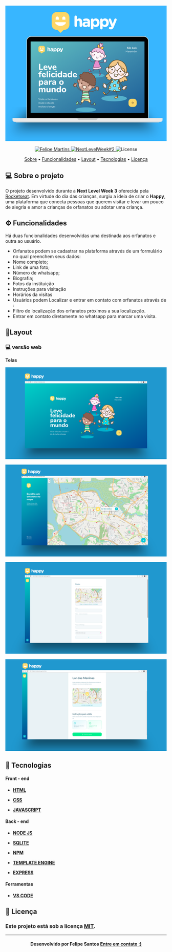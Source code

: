 <p  align="center">
<img  src="https://github.com/felipesantos10/Happy/blob/main/gitimages/logohappy.png"  alt="Happy"  />
</p>

  

<!-- Badges -->

<p  align="center">
<a  href="https://www.linkedin.com/in/luis-felipe-santos-silva-5623a8197/">
<img  alt="Felipe Martins"  src="https://img.shields.io/badge/-Felipe Santos-blue?style=flat&logo=Linkedin&logoColor=bluee"  />
</a>
<a  href="https://nextlevelweek.com/episodios/discovery/1/edicao/3?utm_source=convertkit&utm_medium=email&utm_campaign=NLW3+Workshops&utm_term=Leads+Discovery&utm_content=Workshop+1">
<img  alt="NextLevelWeek#2"  src="https://img.shields.io/badge/Next Level Week%20-3.0-blue">
</a>
<img  alt="License"  src="https://img.shields.io/badge/license-MIT-blue">
</p>

  

<!-- Indice-->

<p  align="center">
<a  href="#-sobre-o-projeto">Sobre</a> •
<a  href="#-Funcionalidades">Funcionalidades</a> •
<a  href="#-Layout">Layout</a> •
<a  href="#-Tecnologias">Tecnologias</a> •
<a  href="#-licença">Licença</a>
</p>

  

<!--Sobre o projeto-->

## 💻 Sobre o projeto

  

O projeto desenvolvido durante a **Next Level Week 3** oferecida pela [Rocketseat](https://rocketseat.com.br/). Em virtude do dia das crianças, surgiu a ideia de criar o **Happy**, uma plataforma que conecta pessoas que querem visitar e levar um pouco de alegria e amor a crianças de orfanatos ou adotar uma criança.

  

<!--Funcionalidades-->

## ⚙️ Funcionalidades

 
Há duas funcionalidades desenvolvidas uma destinada aos orfanatos e outra ao usuário.

- Orfanatos podem se cadastrar na plataforma através de um formulário no qual preenchem seus dados:
- Nome completo;
- Link de uma foto;
- Número de whatsapp;
- Biografia;
- Fotos da instituição
- Instruções para visitação
- Horários da visitas
- Usuários podem Localizar e entrar em contato com orfanatos através de :
- Filtro de localização dos orfanatos próximos a sua localização.
- Entrar em contato diretamente no whatsapp para marcar uma visita.

  

<!--layout-->

## 🎨Layout

  

### 💻 versão web

  

 **Telas**

<p  align="center">
<img  src="https://github.com/felipesantos10/Happy/blob/main/gitimages/1.png"  alt="tela inicial"  />
</p>



<p  align="center">
<img  src="https://github.com/felipesantos10/Happy/blob/main/gitimages/3.png"  alt="orfanatos"  />
</p>

  

<p  align="center">
<img  src="https://github.com/felipesantos10/Happy/blob/main/gitimages/2.png"  alt="cadastro"  />
</p>

  

<p  align="center">
<img  src="https://github.com/felipesantos10/Happy/blob/main/gitimages/4.png"  alt="entrar em contato"  />
</p>

  
  
  

<!--layout-->

## 🚀 Tecnologias

#### Front - end

- [**HTML**]()

- [**CSS**]()

- [**JAVASCRIPT**]()

  
  

#### Back - end

- [**NODE JS**]()

- [**SQLITE**]()

- [**NPM**]()

- [**TEMPLATE ENGINE**]()

- [**EXPRESS**]()

  

#### Ferramentas

- [**VS CODE**]()

  

<!--License session-->

## 📝 Licença

### Este projeto está sob a licença [MIT](./LICENSE).

---

  

<h4  align=center>Desenvolvido por Felipe Santos <a  href="https://www.linkedin.com/in/luis-felipe-santos-silva-5623a8197/">  <strong>Entre em contato</strong> :)</a></a></h4>

